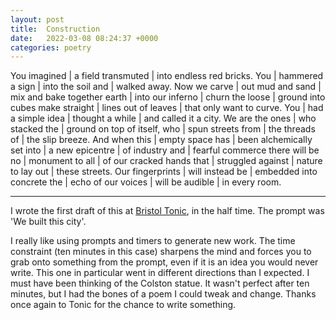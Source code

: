 ```yaml
---
layout: post
title:  Construction
date:   2022-03-08 08:24:37 +0000
categories: poetry
---
```

<div>
You imagined | a field transmuted | into endless red bricks.
You | hammered a sign | into the soil and | walked away.
Now we carve | out mud and sand | mix and bake together
earth | into our inferno | churn the loose |  ground into cubes
make straight | lines out of leaves | that only want to curve. 
You | had a simple idea | thought a while | and called it a city.
We are the ones | who stacked the | ground on top of itself, 
who | spun streets from | the threads of | the slip breeze. 
And when this | empty space has | been alchemically set
into |  a new epicentre | of industry and | fearful commerce
there will be no | monument to all | of our cracked hands 
that | struggled against | nature to lay out | these streets. 
Our fingerprints | will instead be | embedded into concrete
the | echo of our voices | will be audible | in every room.

</div>

---

I wrote the first draft of this at [Bristol Tonic](https://www.facebook.com/BristolTonic), in the half time. The prompt was 'We built this city'. 

I really like using prompts and timers to generate new work. The time constraint (ten minutes in this case) sharpens the mind and forces you to grab onto something from the prompt, even if it is an idea you would never write. This one in particular went in different directions than I expected. I must have been thinking of the Colston statue. It wasn't perfect after ten minutes, but I had the bones of a poem I could tweak and change. Thanks once again to Tonic for the chance to write something. 
